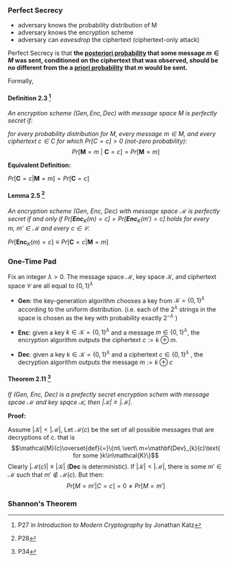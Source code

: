### Perfect Secrecy

- adversary knows the probability distribution of M
- adversary knows the encryption scheme
- adversary can *eavesdrop* the ciphertext (ciphertext-only attack)

Perfect Secrecy is that **the [posteriori probability](../../../分析/概率与统计/贝叶斯公式.md) that some message $m\in M$ was sent, conditioned on the ciphertext that was observed, should be no different from the a [priori probability](../../../分析/概率与统计/贝叶斯公式.md#贝叶斯定理) that $m$ would be sent.**

Formally, 
#### Definition 2.3 [^2] 

*An encryption scheme $(Gen, Enc, Dec)$ with message space $M$ is perfectly secret if:*

*for every probability distribution for $M$, every message $m\in M$, and every ciphertext $c\in C$ for which $Pr[C = c] > 0$ (not-zero probability):* $$Pr[\mathbf{M} = m\ \vert\ \mathbf{C} = c] = Pr[\mathbf{M} = m]$$

**Equivalent Definition:**

$Pr[\mathbf{C}=c\vert \mathbf{M}=m]=Pr[\mathbf{C}=c]$

#### Lemma 2.5 [^3]

*An encryption scheme (Gen, Enc, Dec) with message space $\mathcal{M}$ is perfectly secret if and only if $Pr[\mathbf{Enc}_{K}(m)=c]=Pr[\mathbf{Enc}_{K}(m')=c]$ holds for every $m,\ m'\in\mathcal{M}$ and every $c\in \mathcal{C}$.*

$Pr[\mathbf{Enc}_{K}(m)=c]\equiv Pr[\mathbf{C}=c\vert \mathbf{M}=m]$

### One-Time Pad

Fix an integer $\lambda> 0$. The message space $\mathcal{M}$, key space $\mathcal{K}$, and ciphertext space $\mathcal{C}$ are all equal to $\{0, 1\}^\lambda$

- **Gen**: the key-generation algorithm chooses a key from $\mathcal{K}=\{0,1\}^\lambda$ according to the uniform distribution. (i.e. each of the $2^{\lambda}$ strings in the space is chosen as the key with probability exactly $2^{-\lambda}$ )

- **Enc**: given a key $k\in\mathcal{K}=\{0,1\}^\lambda$ and a message $m\in\{0,1\}^\lambda$, the encryption algorithm outputs the ciphertext $c:=k\oplus m$.

- **Dec**: given a key $k\in\mathcal{K}=\{0,1\}^\lambda$ and a ciphertext $c\in\{0,1\}^\lambda$ , the decryption algorithm outputs the message $m:=k\oplus c$

#### Theorem 2.11 [^1]

*If (Gen, Enc, Dec) is a  prefectly secret encryption schem with message spcae $\mathcal{M}$ and key spqce $\mathcal{K}$, then $\vert \mathcal{K}\vert\ge \vert \mathcal{M}\vert$.*

**Proof:**

Assume $\vert \mathcal{K}\vert<\vert \mathcal{M}\vert$, Let $\mathcal{M}(c)$ be the set of all possible messages that are decryptions of c. that is $$\mathcal{M}(c)\overset{def}{=}\{m\ \vert\ m=\mathbf{Dev}_{k}(c)\text{ for some }k\in\mathcal{K}\}$$ Clearly $\vert\mathcal{M}(c)\vert\ \leq\ \vert\mathcal{K}\vert$ (**Dec** is deterministic). If  $\vert \mathcal{K}\vert<\vert \mathcal{M}\vert$, there is some $m'\in\mathcal{M}$ such that $m'\not\in \mathcal{M}(c)$. But then:$$Pr[M=m'\vert C=c]=0\neq Pr[M= m']$$

### Shannon's Theorem



[^1]: P34
[^2]: P27 in *Introduction to Modern Cryptography* by Jonathan Katz
[^3]: P28

